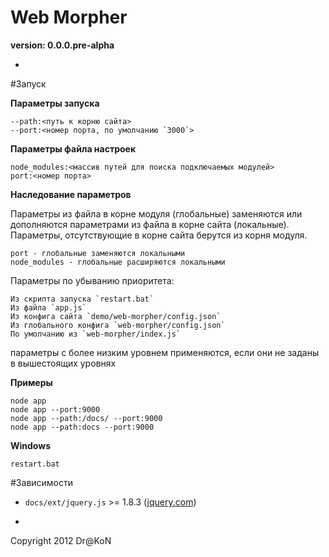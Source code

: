 Web Morpher
=
**version: 0.0.0.pre-alpha**

-

#Запуск

**Параметры запуска**

    --path:<путь к корню сайта>
    --port:<номер порта, по умолчанию `3000`>

**Параметры файла настроек**

    node_modules:<массив путей для поиска подключаемых модулей>
    port:<номер порта>

**Наследование параметров**

Параметры из файла в корне модуля (глобальные) заменяются или дополняются параметрами из файла в корне сайта (локальные).
Параметры, отсутствующие в корне сайта берутся из корня модуля.

    port - глобальные заменяются локальными
    node_modules - глобальные расширяются локальными

Параметры по убыванию приоритета:

    Из скрипта запуска `restart.bat`
    Из файла `app.js`
    Из конфига сайта `demo/web-morpher/config.json`
    Из глобального конфига `web-morpher/config.json`
    По умолчанию из `web-morpher/index.js`

параметры с более низким уровнем применяются, если они не заданы в вышестоящих уровнях

**Примеры**

    node app
    node app --port:9000
    node app --path:/docs/ --port:9000
    node app --path:docs --port:9000

**Windows**

    restart.bat

#Зависимости

  - `docs/ext/jquery.js` >= 1.8.3 ([jquery.com](http://jquery.com/))

-

Copyright 2012 Dr@KoN
